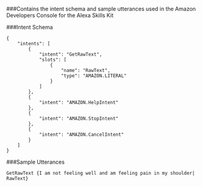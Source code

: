###Contains the intent schema and sample utterances used in the Amazon Developers Console for the Alexa Skills Kit

###Intent Schema
```
{
    "intents": [
        {
            "intent": "GetRawText",
            "slots": [
                {
                    "name": "RawText",
                    "type": "AMAZON.LITERAL"
                }
            ]
        }, 
        {
            "intent": "AMAZON.HelpIntent"
        },
        {
            "intent": "AMAZON.StopIntent"
        },
        {
            "intent": "AMAZON.CancelIntent"
        }
    ]
}
```

###Sample Utterances
```
GetRawText {I am not feeling well and am feeling pain in my shoulder| RawText}
```
